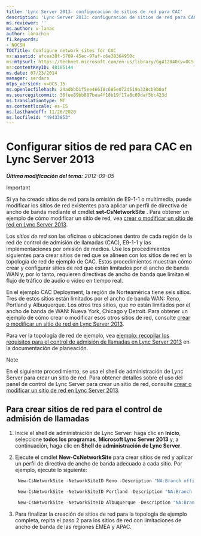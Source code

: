 ```yaml
---
title: 'Lync Server 2013: configuración de sitios de red para CAC'
description: 'Lync Server 2013: configuración de sitios de red para CAC.'
ms.reviewer: ''
ms.author: v-lanac
author: lanachin
f1.keywords:
- NOCSH
TOCTitle: Configure network sites for CAC
ms:assetid: afcea38f-5789-45ec-97af-c6e38364950c
ms:mtpsurl: https://technet.microsoft.com/en-us/library/Gg412840(v=OCS.15)
ms:contentKeyID: 48185144
ms.date: 07/23/2014
manager: serdars
mtps_version: v=OCS.15
ms.openlocfilehash: 24adbbb1f5ee46618c685e072d519a338cb9b0af
ms.sourcegitcommit: 36fee89bb887bea4f18b19f17a8c69daf5bc423d
ms.translationtype: MT
ms.contentlocale: es-ES
ms.lasthandoff: 11/26/2020
ms.locfileid: "49433853"
---
```

# <a name="configure-network-sites-for-cac-in-lync-server-2013"></a>Configurar sitios de red para CAC en Lync Server 2013

<div data-xmlns="http://www.w3.org/1999/xhtml">

<div class="topic" data-xmlns="http://www.w3.org/1999/xhtml" data-msxsl="urn:schemas-microsoft-com:xslt" data-cs="https://msdn.microsoft.com/">

<div data-asp="https://msdn2.microsoft.com/asp">



</div>

<div id="mainSection">

<div id="mainBody">

<span> </span>

_**Última modificación del tema:** 2012-09-05_

<div class=" ">


> [!IMPORTANT]  
> Si ya ha creado sitios de red para la omisión de E9-1-1 o multimedia, puede modificar los sitios de red existentes para aplicar un perfil de directiva de ancho de banda mediante el cmdlet <STRONG>set-CsNetworkSite</STRONG> . Para obtener un ejemplo de cómo modificar un sitio de red, vea <A href="lync-server-2013-create-or-modify-a-network-site.md">crear o modificar un sitio de red en Lync Server 2013</A>.



</div>

Los *sitios de red* son las oficinas o ubicaciones dentro de cada región de la red de control de admisión de llamadas (CAC), E9-1-1 y las implementaciones por omisión de medios. Use los procedimientos siguientes para crear sitios de red que se alineen con los sitios de red en la topología de red de ejemplo de CAC. Estos procedimientos muestran cómo crear y configurar sitios de red que están limitados por el ancho de banda WAN y, por lo tanto, requieren directivas de ancho de banda que limitan el flujo de tráfico de audio o vídeo en tiempo real.

En el ejemplo CAC Deployment, la región de Norteamérica tiene seis sitios. Tres de estos sitios están limitados por el ancho de banda WAN: Reno, Portland y Albuquerque. Los otros tres sitios, que *no* están limitados por el ancho de banda de WAN: Nueva York, Chicago y Detroit. Para obtener un ejemplo de cómo crear o modificar esos otros sitios de red, consulte [crear o modificar un sitio de red en Lync Server 2013](lync-server-2013-create-or-modify-a-network-site.md).

Para ver la topología de red de ejemplo, vea [ejemplo: recopilar los requisitos para el control de admisión de llamadas en Lync Server 2013](lync-server-2013-example-of-gathering-your-requirements-for-call-admission-control.md) en la documentación de planeación.

<div class=" ">


> [!NOTE]  
> En el siguiente procedimiento, se usa el shell de administración de Lync Server para crear un sitio de red. Para obtener detalles sobre el uso del panel de control de Lync Server para crear un sitio de red, consulte <A href="lync-server-2013-create-or-modify-a-network-site.md">crear o modificar un sitio de red en Lync Server 2013</A>.



</div>

<div>

## <a name="to-create-network-sites-for-call-admission-control"></a>Para crear sitios de red para el control de admisión de llamadas

1.  Inicie el shell de administración de Lync Server: haga clic en **Inicio**, seleccione **todos los programas**, **Microsoft Lync Server 2013** y, a continuación, haga clic en **Shell de administración de Lync Server**.

2.  Ejecute el cmdlet **New-CsNetworkSite** para crear sitios de red y aplicar un perfil de directiva de ancho de banda adecuado a cada sitio. Por ejemplo, ejecute lo siguiente:
    
       ```powershell
        New-CsNetworkSite -NetworkSiteID Reno -Description "NA:Branch office for sales force" -NetworkRegionID NorthAmerica -BWPolicyProfileID 10MB_Link
       ```
    
       ```powershell
        New-CsNetworkSite -NetworkSiteID Portland -Description "NA:Branch office for marketing force" -NetworkRegionID NorthAmerica -BWPolicyProfileID 5MB_Link
       ```
    
       ```powershell
        New-CsNetworkSite -NetworkSiteID Albuquerque -Description "NA:Branch office for SouthWest sales" -NetworkRegionID EMEA -BWPolicyProfileID 10MB_Link
       ```

3.  Para finalizar la creación de sitios de red para la topología de ejemplo completa, repita el paso 2 para los sitios de red con limitaciones de ancho de banda de las regiones EMEA y APAC.

</div>

</div>

<span> </span>

</div>

</div>

</div>

